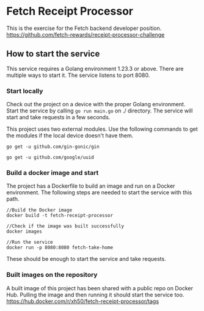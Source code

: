 # Fetch Receipt Processor

This is the exercise for the Fetch backend developer position.  https://github.com/fetch-rewards/receipt-processor-challenge

## How to start the service
This service requires a Golang environment 1.23.3 or above. There are multiple ways to start it. The service listens to port 8080.

### Start locally
Check out the project on a device with the proper Golang environment. Start the service by calling ``go run main.go`` on ./ directory. The service will start and take requests in a few seconds.  

This project uses two external modules. Use the following commands to get the modules if the local device doesn't have them. 

```
go get -u github.com/gin-gonic/gin

go get -u github.com/google/uuid
```

### Build a docker image and start
The project has a Dockerfile to build an image and run on a Docker environment. The following steps are needed to start the service with this path.
```
//Build the Docker image
docker build -t fetch-receipt-processor

//Check if the image was built successfully 
docker images

//Run the service 
docker run -p 8080:8080 fetch-take-home
```
These should be enough to start the service and take requests. 

### Built images on the repository
A built image of this project has been shared with a public repo on Docker Hub. Pulling the image and then running it should start the service too. https://hub.docker.com/r/xh50/fetch-receipt-processor/tags
